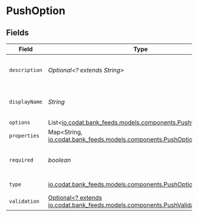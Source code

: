 # PushOption


## Fields

| Field                                                                                                                         | Type                                                                                                                          | Required                                                                                                                      | Description                                                                                                                   |
| ----------------------------------------------------------------------------------------------------------------------------- | ----------------------------------------------------------------------------------------------------------------------------- | ----------------------------------------------------------------------------------------------------------------------------- | ----------------------------------------------------------------------------------------------------------------------------- |
| `description`                                                                                                                 | *Optional<? extends String>*                                                                                                  | :heavy_minus_sign:                                                                                                            | A description of the property.                                                                                                |
| `displayName`                                                                                                                 | *String*                                                                                                                      | :heavy_check_mark:                                                                                                            | The property's display name.                                                                                                  |
| `options`                                                                                                                     | List<[io.codat.bank_feeds.models.components.PushOptionChoice](../../models/components/PushOptionChoice.md)>                   | :heavy_minus_sign:                                                                                                            | N/A                                                                                                                           |
| `properties`                                                                                                                  | Map<String, [io.codat.bank_feeds.models.components.PushOptionProperty](../../models/components/PushOptionProperty.md)>        | :heavy_minus_sign:                                                                                                            | N/A                                                                                                                           |
| `required`                                                                                                                    | *boolean*                                                                                                                     | :heavy_check_mark:                                                                                                            | The property is required if `True`.                                                                                           |
| `type`                                                                                                                        | [io.codat.bank_feeds.models.components.PushOptionType](../../models/components/PushOptionType.md)                             | :heavy_check_mark:                                                                                                            | The option type.                                                                                                              |
| `validation`                                                                                                                  | [Optional<? extends io.codat.bank_feeds.models.components.PushValidationInfo>](../../models/components/PushValidationInfo.md) | :heavy_minus_sign:                                                                                                            | N/A                                                                                                                           |